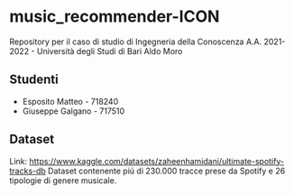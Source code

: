 # music_recommender-ICON
Repository per il caso di studio di Ingegneria della Conoscenza A.A. 2021-2022 - Università degli Studi di Bari Aldo Moro

## Studenti
- Esposito Matteo - 718240
- Giuseppe Galgano - 717510

## Dataset
Link: https://www.kaggle.com/datasets/zaheenhamidani/ultimate-spotify-tracks-db
Dataset contenente piú di 230.000 tracce prese da Spotify e 26 tipologie di genere musicale.

